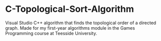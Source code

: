 # C-Topological-Sort-Algorithm
Visual Studio C++ algorithm that finds the topological order of a directed graph.  Made for my first-year algorithms module in the Games Programming course at Teesside University.
